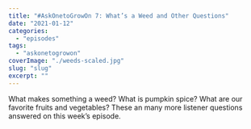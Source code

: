 ```yaml
---
title: "#AskOnetoGrowOn 7: What’s a Weed and Other Questions"
date: "2021-01-12"
categories: 
  - "episodes"
tags: 
  - "askonetogrowon"
coverImage: "./weeds-scaled.jpg"
slug: "slug"
excerpt: ""
---
```


What makes something a weed? What is pumpkin spice? What are our favorite fruits and vegetables? These an many more listener questions answered on this week’s episode.
